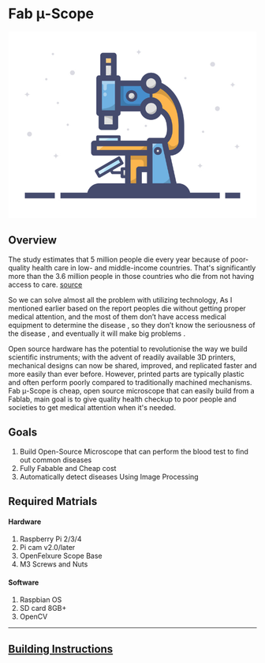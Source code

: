 # Fab μ-Scope

![Image](https://raw.githubusercontent.com/salmanfarisvp/Fab-MicroScope/master/res/img/scope_logo.jpg) 

## Overview

The study estimates that 5 million people die every year because of poor-quality health care in low- and middle-income countries. That's significantly more than the 3.6 million people in those countries who die from not having access to care.  [source](https://www.npr.org/sections/goatsandsoda/2018/09/05/644928153/what-kills-5-million-people-a-year-its-not-just-disease)

So we can solve almost all the problem with utilizing technology, As I mentioned earlier based on the report peoples die without getting proper medical attention, and the most of them don’t have access medical equipment to determine the disease , so they don’t know the seriousness of the disease , and eventually it will make big problems . 

Open source hardware has the potential to revolutionise the way we build scientific instruments; with the advent of readily available 3D printers, mechanical designs can now be shared, improved, and replicated faster and more easily than ever before. However, printed parts are typically plastic and often perform poorly compared to traditionally machined mechanisms.
Fab μ-Scope is cheap, open source microscope that can easily build from a Fablab, main goal is to give quality health checkup to poor people and societies to get medical attention when it's needed. 

## Goals

1. Build Open-Source Microscope that can perform the blood test to find out common diseases 
2. Fully Fabable and Cheap cost
3. Automatically detect diseases Using Image Processing 

## Required Matrials 

#### Hardware 

1. Raspberry Pi 2/3/4
2. Pi cam v2.0/later
3. OpenFelxure Scope Base
4. M3 Screws and Nuts

#### Software 

1. Raspbian OS 
2. SD card 8GB+
3. OpenCV

<hr>

<h2> <a href="https://github.com/salmanfarisvp/Fab-MicroScope/blob/master/BuildingInstructions.md">Building Instructions </h2>















